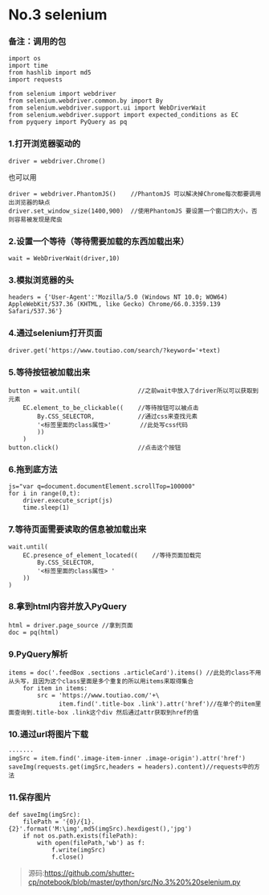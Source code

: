 
# No.3  selenium

### 备注：调用的包
```
import os
import time
from hashlib import md5
import requests

from selenium import webdriver
from selenium.webdriver.common.by import By
from selenium.webdriver.support.ui import WebDriverWait
from selenium.webdriver.support import expected_conditions as EC
from pyquery import PyQuery as pq
```

### 1.打开浏览器驱动的
```
driver = webdriver.Chrome()
```

也可以用
```
driver = webdriver.PhantomJS()    //PhantomJS 可以解决掉Chrome每次都要调用出浏览器的缺点
driver.set_window_size(1400,900)  //使用PhantomJS 要设置一个窗口的大小，否则容易被发现是爬虫
```
 
### 2.设置一个等待（等待需要加载的东西加载出来）
```
wait = WebDriverWait(driver,10)
```
### 3.模拟浏览器的头
```
headers = {'User-Agent':'Mozilla/5.0 (Windows NT 10.0; WOW64) AppleWebKit/537.36 (KHTML, like Gecko) Chrome/66.0.3359.139 Safari/537.36'}
```
### 4.通过selenium打开页面
```
driver.get('https://www.toutiao.com/search/?keyword='+text)
```
### 5.等待按钮被加载出来

``` 
button = wait.until(	        	//之前wait中放入了driver所以可以获取到元素
    EC.element_to_be_clickable((    //等待按钮可以被点击
        By.CSS_SELECTOR,			//通过css来查找元素
        '<标签里面的class属性>'		//此处写css代码
        ))
    )
button.click()						//点击这个按钮
```



### 6.拖到底方法
```
js="var q=document.documentElement.scrollTop=100000"
for i in range(0,t):
    driver.execute_script(js)
    time.sleep(1)
```
### 7.等待页面需要读取的信息被加载出来
```
wait.until(
    EC.presence_of_element_located((    //等待页面加载完
        By.CSS_SELECTOR,
        '<标签里面的class属性> '
    ))
)
```
### 8.拿到html内容并放入PyQuery
```
html = driver.page_source //拿到页面
doc = pq(html)
```
### 9.PyQuery解析
```
items = doc('.feedBox .sections .articleCard').items() //此处的class不用从头写，且因为这个class里面是多个重复的所以用items来取得集合
    for item in items:
        src = 'https://www.toutiao.com/'+\
              item.find('.title-box .link').attr('href')//在单个的item里面查询到.title-box .link这个div 然后通过attr获取到href的值
```

### 10.通过url将图片下载
```
·······
imgSrc = item.find('.image-item-inner .image-origin').attr('href')
saveImg(requests.get(imgSrc,headers = headers).content)//requests中的方法
```

### 11.保存图片
```
def saveImg(imgSrc):
    filePath = '{0}/{1}.{2}'.format('M:\img',md5(imgSrc).hexdigest(),'jpg')
    if not os.path.exists(filePath):
        with open(filePath,'wb') as f:
            f.write(imgSrc)
            f.close()
```

> 源码:https://github.com/shutter-cp/notebook/blob/master/python/src/No.3%20%20selenium.py

